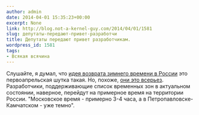 ```yaml
---
author: admin
date: 2014-04-01 15:35:23+00:00
excerpt: None
link: http://blog.not-a-kernel-guy.com/2014/04/01/1581
slug: депутаты-передают-привет-разработчи
title: Депутаты передают привет разработчикам.
wordpress_id: 1581
tags:
- Всякая всячина
---
```


Слушайте, я думал, что [идея возврата зимнего времени в России](http://www.newsru.com/russia/01apr2014/admin.html) это первоапрельская шутка такая. Но, похоже, [они это всерьез](http://www.newsru.com/russia/20jan2014/duma_time.html). Разработчики, поддерживающие список временных зон в актуальном состоянии, наверное, перейдут на примерное время на территории России. "Московское время - примерно 3-4 часа, а в Петропавловске-Камчатском - уже темно".
